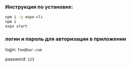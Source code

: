 ### Инструкция по установке:

```bash
npm i -g expo-cli
npm i
expo start
```

### логин и пароль для авторизации в приложении

login: `foo@bar.com`

password: `123`
